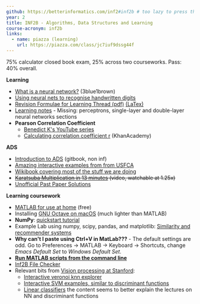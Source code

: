 ```yaml
---
github: https://betterinformatics.com/inf2#inf2b # too lazy to press the back button
year: 2
title: INF2B - Algorithms, Data Structures and Learning
course-acronym: inf2b
links:
  - name: piazza (learning)
    url: https://piazza.com/class/jc7iuf9dssg44f
---
```


75% calculator closed book exam, 25% across two courseworks. Pass: 40% overall.

**Learning**

- [What is a neural network?](https://www.youtube.com/watch?v=aircAruvnKk) (3blue1brown)
- [Using neural nets to recognise handwritten digits](http://neuralnetworksanddeeplearning.com/chap1.html)
- [Revision Formulae for Learning Thread (pdf)](/resources/inf2b/Inf2B_Formulae.pdf) [(LaTex)](/resources/inf2b/Inf2B_Formulae.tex)
- [Learning notes](https://github.com/eonu/inf2b-learning) - Missing: perceptrons, single-layer and double-layer neural networks sections
- **Pearson Correlation Coefficient**
  - [Benedict K's YouTube series](https://www.youtube.com/playlist?list=PLBb5Losa2uqGClVDDErdTaY1_RCyuH3mr)
  - [Calculating correlation coefficient r](https://www.khanacademy.org/math/ap-statistics/bivariate-data-ap/correlation-coefficient-r/v/calculating-correlation-coefficient-r) (KhanAcademy)

**ADS**

- [Introduction to ADS](https://cathyatseneca.gitbooks.io/data-structures-and-algorithms/) (gitbook, non inf)
- [Amazing interactive examples from from USFCA](http://www.cs.usfca.edu/~galles/visualization/Algorithms.html)
- [Wikibook covering most of the stuff we are doing](https://en.wikibooks.org/wiki/Data_Structures)
- ~~[Karatsuba Multiplication in 13 minutes](https://www.youtube.com/watch?v=JCbZayFr9RE) (video, watchable at 1.25x)~~
- [Unofficial Past Paper Solutions](https://betterinformatics.com/drive?next=11D73NDRY6leMFxxO1LoeqvEQL3mV-qC0)


**Learning coursework** 

- [MATLAB for use at home](https://www.ed.ac.uk/information-services/computing/desktop-personal/software/main-software-deals/matlab/matlab-homeuse) (free)
- Installing [GNU Octave on macOS](http://www.schoeps.org/home/2018/01/how-to-compile-gnu-octave-with-openblas-on-macos/) (much lighter than MATLAB)
- **NumPy**: [quickstart tutorial](https://docs.scipy.org/doc/numpy-dev/user/quickstart.html)
- Example Lab using numpy, scipy, pandas, and matplotlib: [Similarity and recommender systems](https://github.com/bnelo12/ALD/blob/master/Similarity%20and%20Recommender%20Systems.ipynb)
- **Why can't I paste using Ctrl+V in MatLab???** - The default settings are odd. Go to Preferences -> MATLAB -> Keyboard -> Shortcuts, change _Emacs Default Set_ to _Windows Default Set_.
- **[Run MATLAB scripts from the command line](https://pastebin.com/tCai2Jx1)**
- [Inf2B File Checker](https://github.com/veselypeta/File_Checker_inf2b)
- Relevant bits from [Vision processing at Stanford](http://cs231n.github.io/):
   - [Interactive veronoi knn explorer](http://vision.stanford.edu/teaching/cs231n-demos/knn/)
   - [Interactive SVM examples, similar to discriminant functions](http://vision.stanford.edu/teaching/cs231n-demos/linear-classify/)
   - [Linear classifiers](http://cs231n.github.io/linear-classify/) the content seems to better explain the lectures on NN and discriminant functions
